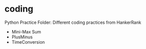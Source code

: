 # coding

Python Practice Folder: Different coding practices from HankerRank
- Mini-Max Sum
- PlusMinus
- TimeConversion
